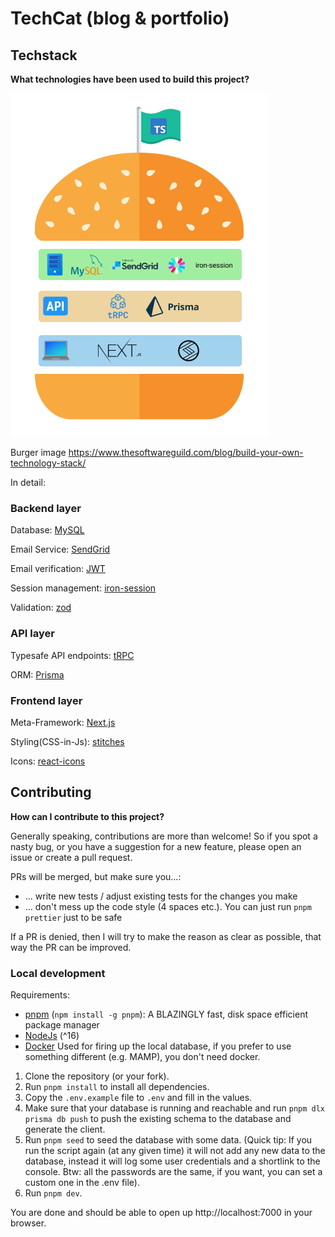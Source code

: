 # TechCat (blog & portfolio)

## Techstack
**What technologies have been used to build this project?**

![Techstack burger](https://raw.githubusercontent.com/odincat/tech-cat/main/public/techstack.png)

Burger image https://www.thesoftwareguild.com/blog/build-your-own-technology-stack/

In detail:
### Backend layer
Database: [MySQL](https://www.mysql.com/)

Email Service: [SendGrid](https://sendgrid.com/)

Email verification: [JWT](https://jwt.io/)

Session management: [iron-session](https://github.com/vvo/iron-session)

Validation: [zod](https://zod.dev/)

### API layer
Typesafe API endpoints: [tRPC](https://trpc.io/)

ORM: [Prisma](https://www.prisma.io/)

### Frontend layer
Meta-Framework: [Next.js](https://nextjs.org/)

Styling(CSS-in-Js): [stitches](https://stitches.dev/)

Icons: [react-icons](https://react-icons.github.io/react-icons/)

## Contributing
**How can I contribute to this project?**

Generally speaking, contributions are more than welcome! So if you spot a nasty bug, or you have a suggestion for a new feature, please open an issue or create a pull request.

PRs will be merged, but make sure you...:
- ... write new tests / adjust existing tests for the changes you make
- ... don't mess up the code style (4 spaces etc.). You can just run `pnpm prettier` just to be safe

If a PR is denied, then I will try to make the reason as clear as possible, that way the PR can be improved.

### Local development
Requirements:
- [pnpm](https://pnpm.io/) (`npm install -g pnpm`): A BLAZINGLY fast, disk space efficient package manager
- [NodeJs](https://nodejs.org/en/) (^16)
- [Docker](https://www.docker.com/) Used for firing up the local database, if you prefer to use something different (e.g. MAMP), you don't need docker.

1. Clone the repository (or your fork).
2. Run `pnpm install` to install all dependencies.
3. Copy the `.env.example` file to `.env` and fill in the values.
4. Make sure that your database is running and reachable and run `pnpm dlx prisma db push` to push the existing schema to the database and generate the client.
5. Run `pnpm seed` to seed the database with some data. (Quick tip: If you run the script again (at any given time) it will not add any new data to the database, instead it will log some user credentials and a shortlink to the console. Btw: all the passwords are the same, if you want, you can set a custom one in the .env file). 
6. Run `pnpm dev`.

You are done and should be able to open up http://localhost:7000 in your browser.
